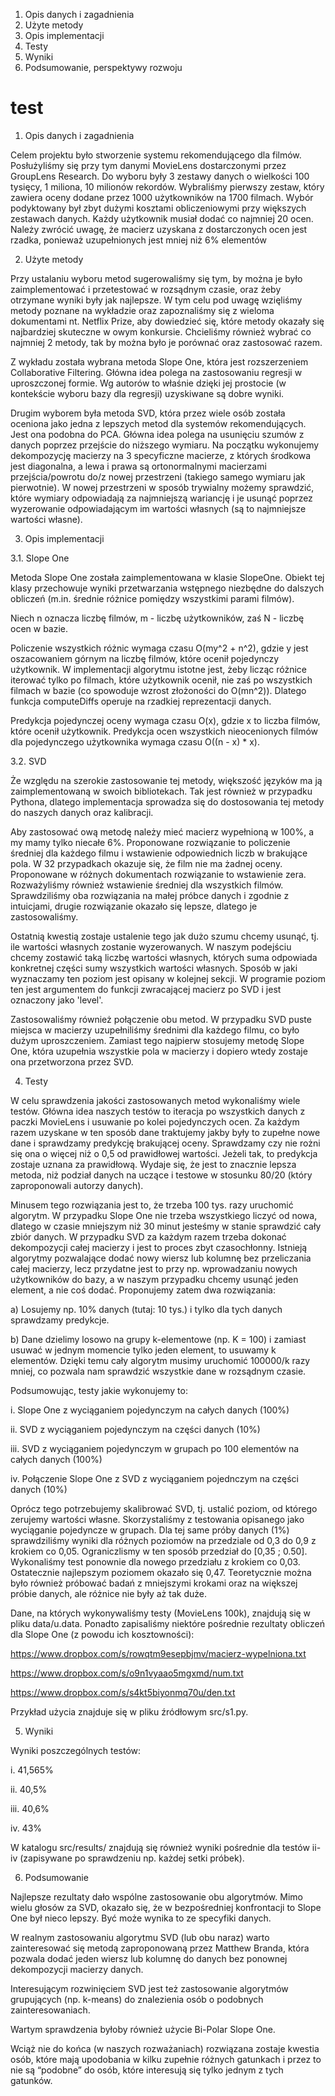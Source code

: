 1. Opis danych i zagadnienia
2. Użyte metody
3. Opis implementacji
4. Testy
5. Wyniki
6. Podsumowanie, perspektywy rozwoju

# test

1. Opis danych i zagadnienia

Celem projektu było stworzenie systemu rekomendującego dla filmów. Posłużyliśmy się przy tym danymi MovieLens dostarczonymi przez GroupLens Research. Do wyboru były 3 zestawy danych o wielkości 100 tysięcy, 1 miliona, 10 milionów rekordów. Wybraliśmy pierwszy zestaw, który zawiera oceny dodane przez 1000 użytkowników na 1700 filmach. Wybór podyktowany był zbyt dużymi kosztami obliczeniowymi przy większych zestawach danych. Każdy użytkownik musiał dodać co najmniej 20 ocen. Należy zwrócić uwagę, że macierz uzyskana z dostarczonych ocen jest rzadka, ponieważ uzupełnionych jest mniej niż 6% elementów


2. Użyte metody

Przy ustalaniu wyboru metod sugerowaliśmy się tym, by można je było zaimplementować i przetestować w rozsądnym czasie, oraz żeby otrzymane wyniki były jak najlepsze. W tym celu pod uwagę wzięliśmy metody poznane na wykładzie oraz zapoznaliśmy się z wieloma dokumentami nt. Netflix Prize, aby dowiedzieć się, które metody okazały się najbardziej skuteczne w owym konkursie. Chcieliśmy również wybrać co najmniej 2 metody, tak by można było je porównać oraz zastosować razem.

Z wykładu została wybrana metoda Slope One, która jest rozszerzeniem Collaborative Filtering. Główna idea polega na zastosowaniu regresji w uproszczonej formie. Wg autorów to właśnie dzięki jej prostocie (w kontekście wyboru bazy dla regresji) uzyskiwane są dobre wyniki.

Drugim wyborem była metoda SVD, która przez wiele osób została oceniona jako jedna z lepszych metod dla systemów rekomendujących. Jest ona podobna do PCA. Główna idea polega na usunięciu szumów z danych poprzez przejście do niższego wymiaru. Na początku wykonujemy dekompozycję macierzy na 3 specyficzne macierze, z których środkowa jest diagonalna, a lewa i prawa są ortonormalnymi macierzami przejścia/powrotu do/z nowej przestrzeni (takiego samego wymiaru jak pierwotnie). W nowej przestrzeni w sposób trywialny możemy sprawdzić, które wymiary odpowiadają za najmniejszą wariancję i je usunąć poprzez wyzerowanie odpowiadającym im wartości własnych (są to najmniejsze wartości własne).


3. Opis implementacji

3.1. Slope One

Metoda Slope One została zaimplementowana w klasie SlopeOne. Obiekt tej klasy przechowuje wyniki przetwarzania wstępnego niezbędne do dalszych obliczeń (m.in. średnie różnice pomiędzy wszystkimi parami filmów).

Niech n oznacza liczbę filmów, m - liczbę użytkowników, zaś N - liczbę ocen w bazie.

Policzenie wszystkich różnic wymaga czasu O(my^2 + n^2), gdzie y jest oszacowaniem górnym na liczbę filmów, które ocenił pojedynczy użytkownik. W implementacji algorytmu istotne jest, żeby licząc różnice iterować tylko po filmach, które użytkownik ocenił, nie zaś po wszystkich filmach w bazie (co spowoduje wzrost złożoności do O(mn^2)). Dlatego funkcja computeDiffs operuje na rzadkiej reprezentacji danych.

Predykcja pojedynczej oceny wymaga czasu O(x), gdzie x to liczba filmów, które ocenił użytkownik. Predykcja ocen wszystkich nieocenionych filmów dla pojedynczego użytkownika wymaga czasu O((n - x) * x).

3.2. SVD

Że względu na szerokie zastosowanie tej metody, większość języków ma ją zaimplementowaną w swoich bibliotekach. Tak jest również w przypadku Pythona, dlatego implementacja sprowadza się do dostosowania tej metody do naszych danych oraz kalibracji.

Aby zastosować ową metodę należy mieć macierz wypełnioną w 100%, a my mamy tylko niecałe 6%. Proponowane rozwiązanie to policzenie średniej dla każdego filmu i wstawienie odpowiednich liczb w brakujące pola. W 32 przypadkach okazuje się, że film nie ma żadnej oceny. Proponowane w różnych dokumentach rozwiązanie to wstawienie zera. Rozważyliśmy również wstawienie średniej dla wszystkich filmów. Sprawdziliśmy oba rozwiązania na małej próbce danych i zgodnie z intuicjami, drugie rozwiązanie okazało się lepsze, dlatego je zastosowaliśmy.

Ostatnią kwestią zostaje ustalenie tego jak dużo szumu chcemy usunąć, tj. ile wartości własnych zostanie wyzerowanych. W naszym podejściu chcemy zostawić taką liczbę wartości własnych, których suma odpowiada konkretnej części sumy wszystkich wartości własnych. Sposób w jaki wyznaczamy ten poziom jest opisany w kolejnej sekcji. W programie poziom ten jest argumentem do funkcji zwracającej macierz po SVD i jest oznaczony jako 'level'.

Zastosowaliśmy również połączenie obu metod. W przypadku SVD puste miejsca w macierzy uzupełniliśmy średnimi dla każdego filmu, co było dużym uproszczeniem. Zamiast tego najpierw stosujemy metodę Slope One, która uzupełnia wszystkie pola w macierzy i dopiero wtedy zostaje ona przetworzona przez SVD.


4. Testy

W celu sprawdzenia jakości zastosowanych metod wykonaliśmy wiele testów. Główna idea naszych testów to iteracja po wszystkich danych z paczki MovieLens i usuwanie po kolei pojedynczych ocen. Za każdym razem uzyskane w ten sposób dane traktujemy jakby były to zupełne nowe dane i sprawdzamy predykcję brakującej oceny. Sprawdzamy czy nie rożni się ona o więcej niż o 0,5 od prawidłowej wartości. Jeżeli tak, to predykcja zostaje uznana za prawidłową. Wydaje się, że jest to znacznie lepsza metoda, niż podział danych na uczące i testowe w stosunku 80/20 (który zaproponowali autorzy danych).

Minusem tego rozwiązania jest to, że trzeba 100 tys. razy uruchomić algorytm. W przypadku Slope One nie trzeba wszystkiego liczyć od nowa, dlatego w czasie mniejszym niż 30 minut jesteśmy w stanie sprawdzić cały zbiór danych. W przypadku SVD za każdym razem trzeba dokonać dekompozycji całej macierzy i jest to proces zbyt czasochłonny. Istnieją algorytmy pozwalające dodać nowy wiersz lub kolumnę bez przeliczania całej macierzy, lecz przydatne jest to przy np. wprowadzaniu nowych użytkowników do bazy, a w naszym przypadku chcemy usunąć jeden element, a nie coś dodać. Proponujemy zatem dwa rozwiązania:

a) Losujemy np. 10% danych (tutaj: 10 tys.) i tylko dla tych danych sprawdzamy predykcje.

b) Dane dzielimy losowo na grupy k-elementowe (np. K = 100) i zamiast usuwać w jednym momencie tylko jeden element, to usuwamy k elementów. Dzięki temu cały algorytm musimy uruchomić 100000/k razy mniej, co pozwala nam sprawdzić wszystkie dane w rozsądnym czasie.

Podsumowując, testy jakie wykonujemy to:

i. Slope One z wyciąganiem pojedynczym na całych danych (100%)

ii. SVD z wyciąganiem pojedynczym na części danych (10%)

iii. SVD z wyciąganiem pojedynczym w grupach po 100 elementów na całych danych (100%)

iv. Połączenie Slope One z SVD z wyciąganiem pojednczym na części danych (10%)

Oprócz tego potrzebujemy skalibrować SVD, tj. ustalić poziom, od którego zerujemy wartości własne. Skorzystaliśmy z testowania opisanego jako wyciąganie pojedyncze w grupach. Dla tej same próby danych (1%) sprawdziliśmy wyniki dla różnych poziomów na przedziale od 0,3 do 0,9 z krokiem co 0,05. Ograniczlismy w ten sposób przedział do [0,35 ; 0.50]. Wykonaliśmy test ponownie dla nowego przedziału z krokiem co 0,03. Ostatecznie najlepszym poziomem okazało się 0,47. Teoretycznie można było również próbować badań z mniejszymi krokami oraz na większej próbie danych, ale różnice nie były aż tak duże.

Dane, na których wykonywaliśmy testy (MovieLens 100k), znajdują się w pliku data/u.data. Ponadto zapisaliśmy niektóre pośrednie rezultaty obliczeń dla Slope One (z powodu ich kosztowności):

https://www.dropbox.com/s/rowqtm9esepbjmv/macierz-wypelniona.txt

https://www.dropbox.com/s/o9n1vyaao5mgxmd/num.txt

https://www.dropbox.com/s/s4kt5biyonmq70u/den.txt

Przykład użycia znajduje się w pliku źródłowym src/s1.py.

5. Wyniki

Wyniki poszczególnych testów:

i. 41,565%

ii. 40,5%

iii. 40,6%

iv. 43%

W katalogu src/results/ znajdują się również wyniki pośrednie dla testów ii-iv (zapisywane po sprawdzeniu np. każdej setki próbek).

6. Podsumowanie

Najlepsze rezultaty dało wspólne zastosowanie obu algorytmów. Mimo wielu głosów za SVD, okazało się, że w bezpośredniej konfrontacji to Slope One był nieco lepszy. Być może wynika to ze specyfiki danych.

W realnym zastosowaniu algorytmu SVD (lub obu naraz) warto zainteresować się metodą zaproponowaną przez Matthew Branda, która pozwala dodać jeden wiersz lub kolumnę do danych bez ponownej dekompozycji macierzy danych.

Interesującym rozwinięciem SVD jest też zastosowanie algorytmów grupujących (np. k-means) do znalezienia osób o podobnych zainteresowaniach.

Wartym sprawdzenia byłoby również użycie Bi-Polar Slope One.

Wciąż nie do końca (w naszych rozważaniach) rozwiązana zostaje kwestia osób, które mają upodobania w kilku zupełnie różnych gatunkach i przez to nie są “podobne” do osób, które interesują się tylko jednym z tych gatunków.
